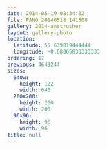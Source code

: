 ```yaml
---
date: 2014-05-19 08:34:32
file: PANO_20140518_141508
gallery: 2014-anstruther
layout: gallery-photo
location:
  latitude: 55.639819444444
  longitude: -0.68065833333333
ordering: 17
previous: 4643244
sizes:
  640w:
    height: 122
    width: 640
  200x200:
    height: 200
    width: 200
  96x96:
    height: 96
    width: 96
title: null
---
```

